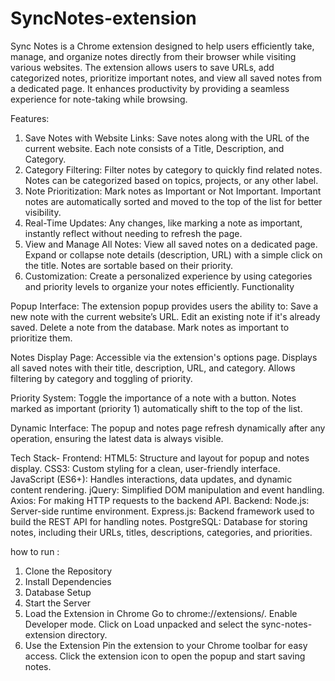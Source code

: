 # SyncNotes-extension
Sync Notes is a Chrome extension designed to help users efficiently take, manage, and organize notes directly from their browser while visiting various websites. The extension allows users to save URLs, add categorized notes, prioritize important notes, and view all saved notes from a dedicated page. It enhances productivity by providing a seamless experience for note-taking while browsing.

Features:
1. Save Notes with Website Links:
Save notes along with the URL of the current website.
Each note consists of a Title, Description, and Category.
2. Category Filtering:
Filter notes by category to quickly find related notes.
Notes can be categorized based on topics, projects, or any other label.
3. Note Prioritization:
Mark notes as Important or Not Important.
Important notes are automatically sorted and moved to the top of the list for better visibility.
4. Real-Time Updates:
Any changes, like marking a note as important, instantly reflect without needing to refresh the page.
5. View and Manage All Notes:
View all saved notes on a dedicated page.
Expand or collapse note details (description, URL) with a simple click on the title.
Notes are sortable based on their priority.
6. Customization:
Create a personalized experience by using categories and priority levels to organize your notes efficiently.
Functionality


Popup Interface:
       The extension popup provides users the ability to:
      Save a new note with the current website’s URL.
      Edit an existing note if it's already saved.
      Delete a note from the database.
      Mark notes as important to prioritize them.

Notes Display Page:
     Accessible via the extension's options page.
     Displays all saved notes with their title, description, URL, and category.
     Allows filtering by category and toggling of priority.

Priority System:
Toggle the importance of a note with a button.
Notes marked as important (priority 1) automatically shift to the top of the list.

Dynamic Interface:
The popup and notes page refresh dynamically after any operation, ensuring the latest data is always visible.

Tech Stack-
Frontend:
HTML5: Structure and layout for popup and notes display.
CSS3: Custom styling for a clean, user-friendly interface.
JavaScript (ES6+): Handles interactions, data updates, and dynamic content rendering.
jQuery: Simplified DOM manipulation and event handling.
Axios: For making HTTP requests to the backend API.
Backend:
Node.js: Server-side runtime environment.
Express.js: Backend framework used to build the REST API for handling notes.
PostgreSQL: Database for storing notes, including their URLs, titles, descriptions, categories, and priorities.

how to run :
  1. Clone the Repository
  2. Install Dependencies
  3. Database Setup
  4. Start the Server
  5. Load the Extension in Chrome
Go to chrome://extensions/.
Enable Developer mode.
Click on Load unpacked and select the sync-notes-extension directory.
   6. Use the Extension
Pin the extension to your Chrome toolbar for easy access.
Click the extension icon to open the popup and start saving notes.
